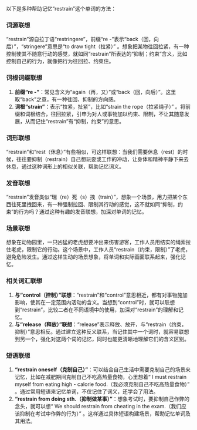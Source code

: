 以下是多种帮助记忆“restrain”这个单词的方法：

### 词源联想
“restrain”源自拉丁语“restringere”，前缀“re -”表示“back（回，向后）”，“stringere”意思是“to draw tight（拉紧）” 。想象把某物往回拉紧，有一种控制使其不随意行动的感觉，就如同“restrain”所表达的“抑制；约束”含义，比如控制自己的行为，就像把行为往回拉、约束住。

### 词根词缀联想
1. **前缀“re -”**：常见含义为“again（再，又）”或“back（回，向后）”。这里取“back”之意，有一种往回、抑制的方向感。
2. **词根“strain”**：表示“拉紧，扯紧”，比如“strain the rope（拉紧绳子）” 。将前缀和词根结合，往回拉紧，引申为对人或事物加以约束、限制，不让其随意发展，从而记住“restrain”有“抑制，约束”的意思。

### 词形联想
“restrain”和“rest（休息）”有些相似，可这样联想：当我们需要休息（rest）的时候，往往要抑制（restrain）自己想玩耍或工作的冲动，让身体和精神平静下来去休息，通过这种词形上的相似关联，帮助记忆词义。

### 发音联想
“restrain”发音类似“瑞（re）死（s）拽（train）”，想象一个场景，用力把某个东西往死里拽回来，有一种强制拉回、限制其行动的感觉，这不就如同“抑制，约束”的行为吗？通过这种有趣的发音联想，加深对单词的记忆。

### 场景联想
想象在动物园里，一只凶猛的老虎想要冲出来伤害游客，工作人员用结实的绳索拉住老虎，限制它的行动。这个场景中，工作人员“restrain（约束，限制）”了老虎，避免危险发生。通过这样生动的场景想象，将单词和实际画面联系起来，强化记忆。

### 相关词汇联想
1. **与“control（控制）”联想**：“restrain”和“control”意思相近，都有对事物施加影响，使其在一定范围内活动的含义。当想到“control”时，就可以联想到“restrain”，比较二者在不同语境中的使用，加深对“restrain”的理解和记忆。
2. **与“release（释放）”联想**：“release”表示释放、放开，与“restrain（约束，抑制）”意思相反。通过建立这种反义联系，当记住其中一个词时，就容易联想到另一个，强化对这两个词的记忆，同时也能更清晰地理解它们的含义区别。

### 短语联想
1. **“restrain oneself（克制自己）”**：可以结合自己生活中需要克制自己的场景来记忆，比如在减肥期间克制自己不吃高热量食物，心里想着“ I must restrain myself from eating high - calorie food.（我必须克制自己不吃高热量食物）” 。通过常用短语来记忆单词，不仅记住了词义，还学会了用法。
2. **“restrain from doing sth.（抑制做某事）”**：想象考试时，要抑制自己作弊的念头，就可以想“ We should restrain from cheating in the exam.（我们应该抑制在考试中作弊的行为）” 。这样通过具体短语构建场景，帮助记忆单词及其用法。 